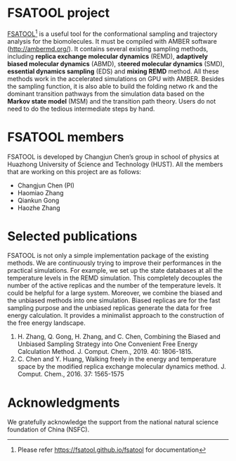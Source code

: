 # FSATOOL project

[FSATOOL](https://fsatool.github.io/fsatool)[^1] is a useful tool for the conformational sampling and trajectory analysis for the biomolecules. It must be compiled with AMBER software (<http://ambermd.org/>). It contains several existing sampling methods, including **replica exchange molecular dynamics** (REMD), **adaptively biased molecular dynamics** (ABMD), s**teered molecular dynamics** (SMD), **essential dynamics sampling** (EDS) and **mixing REMD** method. All these methods work in the accelerated simulations on GPU with AMBER.
Besides the sampling function, it is also able to build the folding netwo   rk and the dominant transition pathways from the simulation data based on the **Markov state model** (MSM) and the transition path theory. Users do not need to do the tedious intermediate steps by hand.

# FSATOOL members

FSATOOL is developed by Changjun Chen’s group in school of physics at Huazhong University of Science and Technology (HUST). All the members that are working on this project are as follows:

- Changjun Chen (PI)
- Haomiao Zhang
- Qiankun Gong
- Haozhe Zhang

# Selected publications

FSATOOL is not only a simple implementation package of the existing methods. We are continuously trying to improve their performances in the practical simulations. For example, we set up the state databases at all the temperature levels in the REMD simulation. This completely decouples the number of the active replicas and the number of the temperature levels. It could be helpful for a large system.
Moreover, we combine the biased and the unbiased methods into one simulation. Biased replicas are for the fast sampling purpose and the unbiased replicas generate the data for free energy calculation. It provides a minimalist approach to the construction of the free energy landscape.

1. H. Zhang, Q. Gong, H. Zhang, and C. Chen, Combining the Biased and Unbiased Sampling Strategy into One Convenient Free Energy Calculation Method. J. Comput. Chem., 2019. 40: 1806-1815.
2. C. Chen and Y. Huang, Walking freely in the energy and temperature space by the modified replica exchange molecular dynamics method. J. Comput. Chem., 2016. 37: 1565-1575

# Acknowledgments 

We gratefully acknowledge the support from the national natural science foundation of China (NSFC). 

[^1]: Please refer <https://fsatool.github.io/fsatool> for documentation